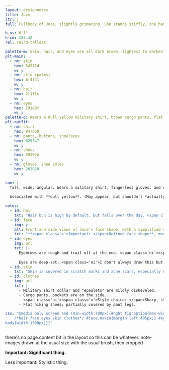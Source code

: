 ```yaml
---
layout: designnotes
title: Joce
ltr: j
full: Fullbody of Joce, slightly grimacing. She stands stiffly, one hand clenched in a fist and the other rapidly tapping at her side.

h-us: 6'1"
h-cm: 185.42
rel: Third-tallest

palette-m: Skin, hair, and eyes are all dark brown, lightest to darkest. Hair is curly and tied in a bun.
plt-main:
  - nm: skin
    hex: 54372d
    w: y
  - nm: skin (palms)
    hex: 6f4f41
    w: y
  - nm: hair
    hex: 2f1f1c
    w: y
  - nm: eyes
    hex: 291e0f
    w: y
palette-o: Wears a dull yellow military shirt, brown cargo pants, flat hiking boots, and dark fingerless gloves.
plt-outfit:
  - nm: shirt
    hex: 847d60
  - nm: pants, buttons, shoelaces
    hex: 625347
    w: y
  - nm: shoes
    hex: 39302e
    w: y
  - nm: gloves, shoe soles
    hex: 262020
    w: y

sum: |-
  Tall, wide, angular. Wears a military shirt, fingerless gloves, and stern expression. Often standoffish; can appear imposing. Easily rattled, however, and noticeably so; prone to stuttering and bouts of agitated, repetitive motions (which often involve the hands).
  
  Associated with **dull yellow**. (May appear, but shouldn't *actually* be, green---a rare instance of hex codes being important.)

notes:
  - id: hair
    txt: "Hair bun is high by default, but falls over the day. <span class='ni'><span class='x'>Stylistic choice: </span>I try to keep it visible from any angle, even if it realistically wouldn't be, for recognizability.</span>"
  - id: face
    img: y
    alt: Front and side views of Joce’s face shape, with a simplified version noted above.
    txt: "**<span class='x'>Important: </span>Defined face shape**, more squarish than triangular. The nose is just as pronounced, with a noticeable indent at the top and bump at the tip. <span class='ni'><span class='x'>Stylistic decision: </span>At most angles, I push the jaw out for extra distinction.</span>"
  - id: eyes
    img: url
    txt: |-
      Eyebrows are rough and trail off at the end. <span class='ni'><span class='x'>Personal technique: </span>I basically just scribble horizontally, erase a bit in the same direction, then vertically erase & redraw a few stray lines at the outer end.</span>
      
      Eyes are deep-set; <span class='ni'>I don't always draw this but think it makes her look more tired, which is usually fitting.</span>
  - id: skin
    txt: "Skin is covered in scratch marks and acne scars, especially on the arms, hands, and face. **<span class='x'>Important: </span>Hands are *always* a mess**, which the gloves don't fully hide; <span class='ni'>the face marks I usually don't draw, for visual clarity.</span> Mark placement isn't consistent."
  - id: clothes
    img: url
    txt: |-
      - Military shirt collar and "epaulets" are mildly disheveled.
      - Cargo pants, pockets are on the side.
      - <span class='ni'><span class='x'>Style choice: </span>Sharp, straight folds on the fabrics. Gloves are thicker.</span>
      - Flat hiking shoes; partially covered by pant legs.

css: "@media only screen and (min-width:700px){#hght figcaption{max-width:9em;} #main{padding-right:50px;}/*right because the float reverses the order*/
	/*hair face eyes skin clothes*/ #face,#skin{margin-left:405px;} #eyes{margin-top:135px;} #eyes img{float:left; width:45%; margin:.5em .5em 0 0; padding-bottom:40px;} #eyes p{margin:.5em 0;} #skin{margin-top:425px;} #clothes{margin-top:445px;}
body{width:1590px;}}"
---
```

there's no page.content bit in the layout so this can be whatever. note-images drawn at the usual size with the usual brush, then cropped

**<span class='x'>Important: </span>Significant thing.**

<span class='ni'><span class='x'>Less important: </span>Stylistic thing.</span>